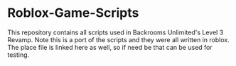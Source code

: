 # Roblox-Game-Scripts
This repository contains all scripts used in Backrooms Unlimited's Level 3 Revamp. Note this is a port of the scripts and they were all written in roblox. The place file is linked here as well, so if need be that can be used for testing.
